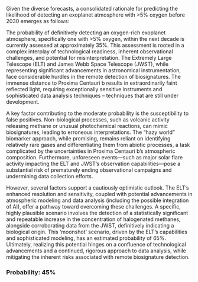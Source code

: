 Given the diverse forecasts, a consolidated rationale for predicting the likelihood of detecting an exoplanet atmosphere with >5% oxygen before 2030 emerges as follows:

The probability of definitively detecting an oxygen-rich exoplanet atmosphere, specifically one with >5% oxygen, within the next decade is currently assessed at approximately 35%. This assessment is rooted in a complex interplay of technological readiness, inherent observational challenges, and potential for misinterpretation. The Extremely Large Telescope (ELT) and James Webb Space Telescope (JWST), while representing significant advancements in astronomical instrumentation, face considerable hurdles in the remote detection of biosignatures. The immense distance to Proxima Centauri b results in extraordinarily faint reflected light, requiring exceptionally sensitive instruments and sophisticated data analysis techniques – techniques that are still under development.

A key factor contributing to the moderate probability is the susceptibility to false positives. Non-biological processes, such as volcanic activity releasing methane or unusual photochemical reactions, can mimic biosignatures, leading to erroneous interpretations. The “hazy world” biomarker approach, while promising, remains reliant on identifying relatively rare gases and differentiating them from abiotic processes, a task complicated by the uncertainties in Proxima Centauri b’s atmospheric composition. Furthermore, unforeseen events—such as major solar flare activity impacting the ELT and JWST’s observation capabilities—pose a substantial risk of prematurely ending observational campaigns and undermining data collection efforts.

However, several factors support a cautiously optimistic outlook. The ELT’s enhanced resolution and sensitivity, coupled with potential advancements in atmospheric modeling and data analysis (including the possible integration of AI), offer a pathway toward overcoming these challenges. A specific, highly plausible scenario involves the detection of a statistically significant and repeatable increase in the concentration of halogenated methanes, alongside corroborating data from the JWST, definitively indicating a biological origin. This ‘moonshot’ scenario, driven by the ELT’s capabilities and sophisticated modeling, has an estimated probability of 65%. Ultimately, realizing this potential hinges on a confluence of technological advancements and a continued, rigorous approach to data analysis, while mitigating the inherent risks associated with remote biosignature detection.

### Probability: 45%